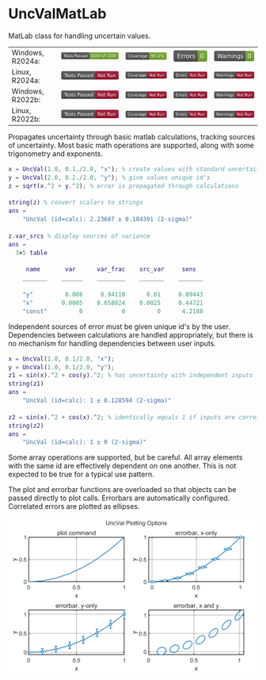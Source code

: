 # UncValMatLab
MatLab class for handling uncertain values.

<table>
  <tr>
    <td>Windows, R2024a: </td>
    <td><img alt="TestResults"  src="resources/PCWIN64-R2024a-tests.svg" ></td>
    <td><img alt="TestCoverage" src="resources/PCWIN64-R2024a-coverage.svg" ></td>
    <td><img alt="CodeErrors"   src="resources/PCWIN64-R2024a-errors.svg" ></td>
    <td><img alt="CodeWarnings" src="resources/PCWIN64-R2024a-warnings.svg" ></td>
  </tr>

  <tr>
    <td>Linux, R2024a:</td>
    <td><img alt="TestResults"  src="resources/GLNXA64-R2024a-tests.svg" ></td>
    <td><img alt="TestCoverage" src="resources/GLNXA64-R2024a-coverage.svg" ></td>
    <td><img alt="CodeErrors"   src="resources/GLNXA64-R2024a-errors.svg" ></td>
    <td><img alt="CodeWarnings" src="resources/GLNXA64-R2024a-warnings.svg" ></td>
  </tr>

  <tr>
    <td>Windows, R2022b:</td>
    <td><img alt="TestResults"  src="resources/PCWIN64-R2022b-tests.svg" ></td>
    <td><img alt="TestCoverage" src="resources/PCWIN64-R2022b-coverage.svg" ></td>
    <td><img alt="CodeErrors"   src="resources/PCWIN64-R2022b-errors.svg" ></td>
    <td><img alt="CodeWarnings" src="resources/PCWIN64-R2022b-warnings.svg" ></td>
  </tr>

  <tr>
    <td>Linux, R2022b:</td>
    <td><img alt="TestResults"  src="resources/GLNXA64-R2022b-tests.svg" ></td>
    <td><img alt="TestCoverage" src="resources/GLNXA64-R2022b-coverage.svg" ></td>
    <td><img alt="CodeErrors"   src="resources/GLNXA64-R2022b-errors.svg" ></td>
    <td><img alt="CodeWarnings" src="resources/GLNXA64-R2022b-warnings.svg" ></td>
  </tr>
</table>

Propagates uncertainty through basic matlab calculations, tracking sources
of uncertainty.  Most basic math operations are supported, along with some 
trigonometry and exponents.

```Matlab
x = UncVal(1.0, 0.1./2.0, "x"); % create values with standard uncertaities
y = UncVal(2.0, 0.2./2.0, "y"); % give values unique id's
z = sqrt(x.^2 + y.^2); % error is propagated through calculations

string(z) % convert scalars to strings
ans = 
    "UncVal (id=calc): 2.23607 ± 0.184391 (2-sigma)"

z.var_srcs % display sources of variance
ans = 
  3×5 table

     name       var      var_frac    src_var     sens  
    _______    ______    ________    _______    _______

    "y"         0.008     0.94118      0.01     0.89443
    "x"        0.0005    0.058824    0.0025     0.44721
    "const"         0           0         0      4.2188
```

Independent sources of error must be given unique id's by the user.
Dependencies between calculations are handled appropriately, but there is 
no mechanism for handling dependencies between user inputs.
```Matlab
x = UncVal(1.0, 0.1/2.0, "x");
y = UncVal(1.0, 0.1/2.0, "y");
z1 = sin(x).^2 + cos(y).^2; % has uncertainty with independent inputs
string(z1)
ans = 
    "UncVal (id=calc): 1 ± 0.128594 (2-sigma)"

z2 = sin(x).^2 + cos(x).^2; % identically equals 1 if inputs are correlated
string(z2)
ans = 
    "UncVal (id=calc): 1 ± 0 (2-sigma)"
```

Some array operations are supported, but be careful.  All array elements
with the same id are effectively dependent on one another.  This is not
expected to be true for a typical use pattern.

The plot and errorbar functions are overloaded so that objects can be 
passed directly to plot calls.  Errorbars are automatically configured.
Correlated errors are plotted as ellipses.

<picture>
  <source media="(prefers-color-scheme: dark)" srcset="resources/dark.png">
  <source media="(prefers-color-scheme: light)" srcset="resources/light.png">
  <img alt="Example plot with error bars." src="resources/opaque.png">
</picture>
